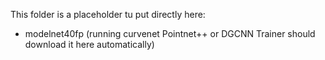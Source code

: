This folder is a placeholder tu put directly here:
* modelnet40fp (running curvenet Pointnet++ or DGCNN Trainer should download it here automatically)
